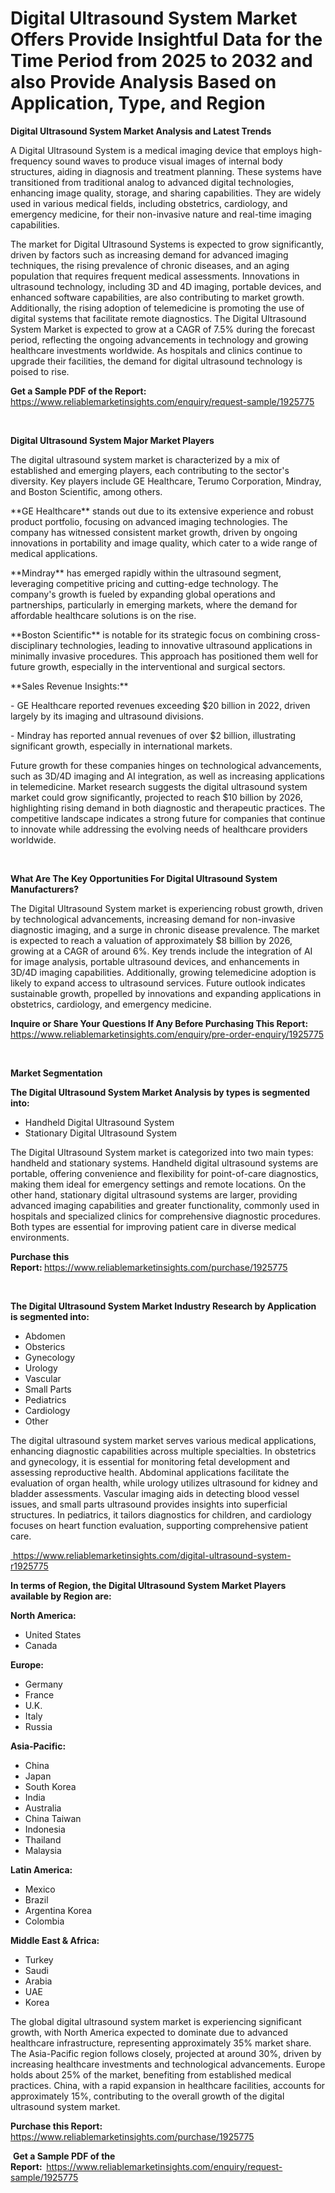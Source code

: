 <p><h1>Digital Ultrasound System Market Offers Provide Insightful Data for the Time Period from 2025 to 2032 and also Provide Analysis Based on Application, Type, and Region</h1></p><p><strong>Digital Ultrasound System Market Analysis and Latest Trends</strong></p>
<p><p>A Digital Ultrasound System is a medical imaging device that employs high-frequency sound waves to produce visual images of internal body structures, aiding in diagnosis and treatment planning. These systems have transitioned from traditional analog to advanced digital technologies, enhancing image quality, storage, and sharing capabilities. They are widely used in various medical fields, including obstetrics, cardiology, and emergency medicine, for their non-invasive nature and real-time imaging capabilities.</p><p>The market for Digital Ultrasound Systems is expected to grow significantly, driven by factors such as increasing demand for advanced imaging techniques, the rising prevalence of chronic diseases, and an aging population that requires frequent medical assessments. Innovations in ultrasound technology, including 3D and 4D imaging, portable devices, and enhanced software capabilities, are also contributing to market growth. Additionally, the rising adoption of telemedicine is promoting the use of digital systems that facilitate remote diagnostics. The Digital Ultrasound System Market is expected to grow at a CAGR of 7.5% during the forecast period, reflecting the ongoing advancements in technology and growing healthcare investments worldwide. As hospitals and clinics continue to upgrade their facilities, the demand for digital ultrasound technology is poised to rise.</p></p>
<p><strong>Get a Sample PDF of the Report:&nbsp;</strong> <a href="https://www.reliablemarketinsights.com/enquiry/request-sample/1925775?utm_campaign=2891&utm_medium=2&utm_source=Github&utm_content=ia&utm_term=13042025&utm_id=digital-ultrasound-system">https://www.reliablemarketinsights.com/enquiry/request-sample/1925775</a></p>
<p>&nbsp;</p>
<p><strong>Digital Ultrasound System Major Market Players</strong></p>
<p><p>The digital ultrasound system market is characterized by a mix of established and emerging players, each contributing to the sector's diversity. Key players include GE Healthcare, Terumo Corporation, Mindray, and Boston Scientific, among others.</p><p>**GE Healthcare** stands out due to its extensive experience and robust product portfolio, focusing on advanced imaging technologies. The company has witnessed consistent market growth, driven by ongoing innovations in portability and image quality, which cater to a wide range of medical applications.</p><p>**Mindray** has emerged rapidly within the ultrasound segment, leveraging competitive pricing and cutting-edge technology. The company's growth is fueled by expanding global operations and partnerships, particularly in emerging markets, where the demand for affordable healthcare solutions is on the rise.</p><p>**Boston Scientific** is notable for its strategic focus on combining cross-disciplinary technologies, leading to innovative ultrasound applications in minimally invasive procedures. This approach has positioned them well for future growth, especially in the interventional and surgical sectors.</p><p>**Sales Revenue Insights:** </p><p>- GE Healthcare reported revenues exceeding $20 billion in 2022, driven largely by its imaging and ultrasound divisions.</p><p>- Mindray has reported annual revenues of over $2 billion, illustrating significant growth, especially in international markets.</p><p>Future growth for these companies hinges on technological advancements, such as 3D/4D imaging and AI integration, as well as increasing applications in telemedicine. Market research suggests the digital ultrasound system market could grow significantly, projected to reach $10 billion by 2026, highlighting rising demand in both diagnostic and therapeutic practices. The competitive landscape indicates a strong future for companies that continue to innovate while addressing the evolving needs of healthcare providers worldwide.</p></p>
<p>&nbsp;</p>
<p><strong>What Are The Key Opportunities For Digital Ultrasound System Manufacturers?</strong></p>
<p><p>The Digital Ultrasound System market is experiencing robust growth, driven by technological advancements, increasing demand for non-invasive diagnostic imaging, and a surge in chronic disease prevalence. The market is expected to reach a valuation of approximately $8 billion by 2026, growing at a CAGR of around 6%. Key trends include the integration of AI for image analysis, portable ultrasound devices, and enhancements in 3D/4D imaging capabilities. Additionally, growing telemedicine adoption is likely to expand access to ultrasound services. Future outlook indicates sustainable growth, propelled by innovations and expanding applications in obstetrics, cardiology, and emergency medicine.</p></p>
<p><strong>Inquire or Share Your Questions If Any Before Purchasing This Report:</strong> <a href="https://www.reliablemarketinsights.com/enquiry/pre-order-enquiry/1925775?utm_campaign=2891&utm_medium=2&utm_source=Github&utm_content=ia&utm_term=13042025&utm_id=digital-ultrasound-system">https://www.reliablemarketinsights.com/enquiry/pre-order-enquiry/1925775</a></p>
<p>&nbsp;</p>
<p><strong>Market Segmentation</strong></p>
<p><strong>The Digital Ultrasound System Market Analysis by types is segmented into:</strong></p>
<p><ul><li>Handheld Digital Ultrasound System</li><li>Stationary Digital Ultrasound System</li></ul></p>
<p><p>The Digital Ultrasound System market is categorized into two main types: handheld and stationary systems. Handheld digital ultrasound systems are portable, offering convenience and flexibility for point-of-care diagnostics, making them ideal for emergency settings and remote locations. On the other hand, stationary digital ultrasound systems are larger, providing advanced imaging capabilities and greater functionality, commonly used in hospitals and specialized clinics for comprehensive diagnostic procedures. Both types are essential for improving patient care in diverse medical environments.</p></p>
<p><strong>Purchase this Report:&nbsp;</strong><a href="https://www.reliablemarketinsights.com/purchase/1925775?utm_campaign=2891&utm_medium=2&utm_source=Github&utm_content=ia&utm_term=13042025&utm_id=digital-ultrasound-system">https://www.reliablemarketinsights.com/purchase/1925775</a></p>
<p>&nbsp;</p>
<p><strong>The Digital Ultrasound System Market Industry Research by Application is segmented into:</strong></p>
<p><ul><li>Abdomen</li><li>Obsterics</li><li>Gynecology</li><li>Urology</li><li>Vascular</li><li>Small Parts</li><li>Pediatrics</li><li>Cardiology</li><li>Other</li></ul></p>
<p><p>The digital ultrasound system market serves various medical applications, enhancing diagnostic capabilities across multiple specialties. In obstetrics and gynecology, it is essential for monitoring fetal development and assessing reproductive health. Abdominal applications facilitate the evaluation of organ health, while urology utilizes ultrasound for kidney and bladder assessments. Vascular imaging aids in detecting blood vessel issues, and small parts ultrasound provides insights into superficial structures. In pediatrics, it tailors diagnostics for children, and cardiology focuses on heart function evaluation, supporting comprehensive patient care.</p></p>
<p><a href="https://www.reliablemarketinsights.com/digital-ultrasound-system-r1925775?utm_campaign=2891&utm_medium=2&utm_source=Github&utm_content=ia&utm_term=13042025&utm_id=digital-ultrasound-system">&nbsp;https://www.reliablemarketinsights.com/digital-ultrasound-system-r1925775</a></p>
<p><strong>In terms of Region, the Digital Ultrasound System Market Players available by Region are:</strong></p>
<p>
    <p> <strong> North America: </strong>
        <ul>
            <li>United States</li>
            <li>Canada</li>
        </ul>
        </p> 
    <p> <strong> Europe: </strong>
        <ul>
            <li>Germany</li>
            <li>France</li>
            <li>U.K.</li>
            <li>Italy</li>
            <li>Russia</li>
        </ul>
        </p> 
    <p> <strong> Asia-Pacific: </strong>
        <ul>
            <li>China</li>
            <li>Japan</li>
            <li>South Korea</li>
            <li>India</li>
            <li>Australia</li>
            <li>China Taiwan</li>
            <li>Indonesia</li>
            <li>Thailand</li>
            <li>Malaysia</li>
        </ul>
        </p> 
    <p> <strong> Latin America: </strong>
        <ul>
            <li>Mexico</li>
            <li>Brazil</li>
            <li>Argentina Korea</li>
            <li>Colombia</li>
        </ul>
        </p> 
    <p> <strong> Middle East & Africa: </strong>
        <ul>
            <li>Turkey</li>
            <li>Saudi</li>
            <li>Arabia</li>
            <li>UAE</li>
            <li>Korea</li>
        </ul>
    </p>
    </p>
<p><p>The global digital ultrasound system market is experiencing significant growth, with North America expected to dominate due to advanced healthcare infrastructure, representing approximately 35% market share. The Asia-Pacific region follows closely, projected at around 30%, driven by increasing healthcare investments and technological advancements. Europe holds about 25% of the market, benefiting from established medical practices. China, with a rapid expansion in healthcare facilities, accounts for approximately 15%, contributing to the overall growth of the digital ultrasound system market.</p></p>
<p><strong>Purchase this Report: </strong><a href="https://www.reliablemarketinsights.com/purchase/1925775?utm_campaign=2891&utm_medium=2&utm_source=Github&utm_content=ia&utm_term=13042025&utm_id=digital-ultrasound-system">https://www.reliablemarketinsights.com/purchase/1925775</a></p>
<p>&nbsp;<strong>Get a Sample PDF of the Report:&nbsp;&nbsp;</strong><a href="https://www.reliablemarketinsights.com/enquiry/request-sample/1925775?utm_campaign=2891&utm_medium=2&utm_source=Github&utm_content=ia&utm_term=13042025&utm_id=digital-ultrasound-system">https://www.reliablemarketinsights.com/enquiry/request-sample/1925775</a></p>
<p><strong></strong></p>
<p><p></p><p></p><p></p></p>